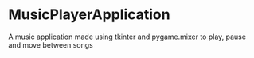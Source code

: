 # MusicPlayerApplication
A music application made using tkinter and pygame.mixer to play, pause and move between songs
